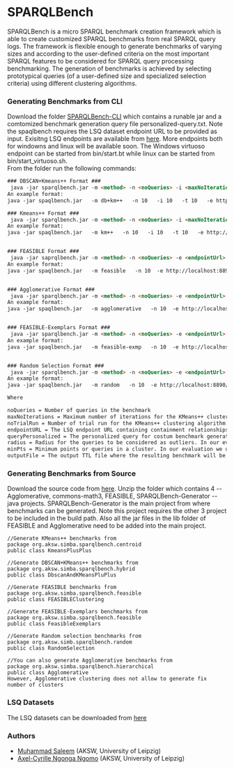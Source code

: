 # SPARQLBench
SPARQLBench is a micro SPARQL benchmark creation framework which is able to create customized SPARQL benchmarks from real SPARQL query logs. The framework is flexible enough to generate benchmarks of varying sizes and according to the user-defined criteria on the most important SPARQL features to be considered for SPARQL query processing benchmarking. The generation of benchmarks is achieved by selecting prototypical queries (of a user-defined size and specialized selection criteria) using different clustering algorithms.

### Generating Benchmarks from CLI
Download the folder [SPARQLBench-CLI](https://github.com/dice-group/SPARQL-Bench/tree/master/SPARQLBench-CLI) which contains a runable jar and a comtomized benchmark generation query file personalized-query.txt. Note the spaqlbench requires the LSQ dataset endpoint URL to be provided as input. Exisitng LSQ endpoints are available from [here](https://hobbitdata.informatik.uni-leipzig.de/sparql-bench/lsq-endpoints/). More endpoints both for windowns and linux will be available soon. The Windows virtuoso endpoint can be started from bin/start.bt while linux can be started from bin/start_virtuoso.sh.  
From the folder run the following commands: 
```html
### DBSCAN+Kmeans++ Format ### 
 java -jar sparqlbench.jar -m <method> -n <noQueries> -i <maxNoIterations> -t <noTrialRun> -e <endpointUrl> -q <queryPersonalized> -r <radius> -p <minPts> -o <outputFile>
An example format: 
java -jar spaqlbench.jar   -m db+km++   -n 10   -i 10   -t 10   -e http://localhost:8890/sparql   -q personalized-query.txt   -r 1   -p 1   -o db+km++-10supqueries-benchmark.ttl

### Kmeans++ Format ### 
 java -jar sparqlbench.jar -m <method> -n <noQueries> -i <maxNoIterations> -t <noTrialRun> -e <endpointUrl> -q <queryPersonalized> -o <outputFile>
An example format: 
java -jar spaqlbench.jar   -m km++   -n 10   -i 10   -t 10   -e http://localhost:8890/sparql   -q personalized-query.txt   -o km++-10supqueries-benchmark.ttl


### FEASIBLE Format ### 
 java -jar saprqlbench.jar -m <method> -n <noQueries> -e <endpointUrl> -q <queryPersonalized> -o <outputFile>
An example format: 
java -jar spaqlbench.jar   -m feasible   -n 10  -e http://localhost:8890/sparql   -q personalized-query.txt   -o feasible-10supqueries-benchmark.ttl


### Agglomerative Format ### 
 java -jar sparqlbench.jar -m <method> -n <noQueries> -e <endpointUrl> -q <queryPersonalized> -o <outputFile>
An example format: 
java -jar spaqlbench.jar   -m agglomerative   -n 10  -e http://localhost:8890/sparql   -q personalized-query.txt   -o agglomerative-10supqueries-benchmark.ttl


### FEASIBLE-Exemplars Format ### 
 java -jar sparqlbench.jar -m <method> -n <noQueries> -e <endpointUrl> -q <queryPersonalized> -o <outputFile>
An example format: 
java -jar spaqlbench.jar   -m feasible-exmp   -n 10  -e http://localhost:8890/sparql   -q personalized-query.txt   -o feasible-exmp-10supqueries-benchmark.ttl


### Random Selection Format ### 
 java -jar sparqlbench.jar -m <method> -n <noQueries> -e <endpointUrl> -q <queryPersonalized> -o <outputFile>
An example format: 
java -jar spaqlbench.jar   -m random   -n 10  -e http://localhost:8890/sparql   -q personalized-query.txt   -o random-10supqueries-benchmark.ttl

Where

noQueries = Number of queries in the benchmark
maxNoIterations = Maximum number of iterations for the KMeans++ clustering algorithm. In our evaluation we used maxNoIterations = 10. 
noTrialRun = Number of trial run for the KMeans++ clustering algorithm. In our evaluation we used noTrialRun = 10.
endpointURL = The LSQ endpoint URL containing containment relationships as well
queryPersonalized = The personalized query for costum benchmark generation
radius = Radius for the queries to be considered as outliers. In our evaluation we used radius = 1
minPts = Minimum points or queries in a cluster. In our evaluation we used min. points = 1
outputFile = The output TTL file where the resulting benchmark will be printed

```
### Generating Benchmarks from Source 
Download the source code from [here](https://hobbitdata.informatik.uni-leipzig.de/sparql-bench/source-code/). Unzip the folder which contains 4 -- Agglomerative, commons-math3, FEASIBLE, SPARQLBench-Generator -- java projects. SPARQLBench-Generator is the main project from where benchmarks can be generated. Note this project requires the other 3 project to be included in the build path. Also all the jar files in the lib folder of FEASIBLE and Agglomerative need to be added into the main project.
```
//Generate KMeans++ benchmarks from 
package org.aksw.simba.sparqlbench.centroid
public class KmeansPlusPlus 

//Generate DBSCAN+KMeans++ benchmarks from 
package org.aksw.simba.sparqlbench.hybrid
public class DbscanAndKMeansPluPlus 

//Generate FEASIBLE benchmarks from 
package org.aksw.simba.sparqlbench.feasible
public class FEASIBLEClustering 

//Generate FEASIBLE-Exemplars benchmarks from 
package org.aksw.simba.sparqlbench.feasible
public class FeasibleExemplars

//Generate Random selection benchmarks from 
package org.aksw.simb.sparqlbench.random
public class RandomSelection

//You can also generate Agglomerative benchmarks from 
package org.aksw.simba.sparqlbench.hierarchical
public class Agglomerative
However, Agglomerative clustering does not allow to generate fix number of clusters
```
### LSQ Datasets
The LSQ datasets can be downloaded from [here](https://hobbitdata.informatik.uni-leipzig.de/lsq-dumps/1.0.1/)
### Authors
  * [Muhammad Saleem](https://sites.google.com/site/saleemsweb/) (AKSW, University of Leipzig) 
  * [Axel-Cyrille Ngonga Ngomo](http://aksw.org/AxelNgonga.html) (AKSW, University of Leipzig)
